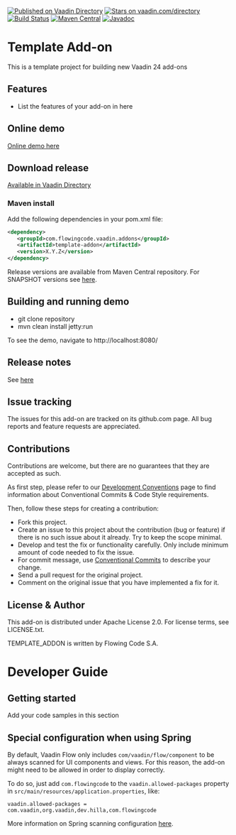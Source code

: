 [![Published on Vaadin Directory](https://img.shields.io/badge/Vaadin%20Directory-published-00b4f0.svg)](https://vaadin.com/directory/component/template-addon)
[![Stars on vaadin.com/directory](https://img.shields.io/vaadin-directory/star/template-addon.svg)](https://vaadin.com/directory/component/template-addon)
[![Build Status](https://jenkins.flowingcode.com/job/template-addon/badge/icon)](https://jenkins.flowingcode.com/job/template-addon)
[![Maven Central](https://img.shields.io/maven-central/v/com.flowingcode.vaadin.addons/template-addon)](https://mvnrepository.com/artifact/com.flowingcode.vaadin.addons/template-addon)
[![Javadoc](https://img.shields.io/badge/javadoc-00b4f0)](https://javadoc.flowingcode.com/artifact/com.flowingcode.vaadin.addons/template-addon)

# Template Add-on

This is a template project for building new Vaadin 24 add-ons

## Features

* List the features of your add-on in here

## Online demo

[Online demo here](http://addonsv24.flowingcode.com/template)

## Download release

[Available in Vaadin Directory](https://vaadin.com/directory/component/template-addon)

### Maven install

Add the following dependencies in your pom.xml file:

```xml
<dependency>
   <groupId>com.flowingcode.vaadin.addons</groupId>
   <artifactId>template-addon</artifactId>
   <version>X.Y.Z</version>
</dependency>
```
<!-- the above dependency should be updated with latest released version information -->

Release versions are available from Maven Central repository. For SNAPSHOT versions see [here](https://maven.flowingcode.com/snapshots/).

## Building and running demo

- git clone repository
- mvn clean install jetty:run

To see the demo, navigate to http://localhost:8080/

## Release notes

See [here](https://github.com/FlowingCode/TemplateAddon/releases)

## Issue tracking

The issues for this add-on are tracked on its github.com page. All bug reports and feature requests are appreciated. 

## Contributions

Contributions are welcome, but there are no guarantees that they are accepted as such. 

As first step, please refer to our [Development Conventions](https://github.com/FlowingCode/DevelopmentConventions) page to find information about Conventional Commits & Code Style requirements.

Then, follow these steps for creating a contribution:

- Fork this project.
- Create an issue to this project about the contribution (bug or feature) if there is no such issue about it already. Try to keep the scope minimal.
- Develop and test the fix or functionality carefully. Only include minimum amount of code needed to fix the issue.
- For commit message, use [Conventional Commits](https://github.com/FlowingCode/DevelopmentConventions/blob/main/conventional-commits.md) to describe your change.
- Send a pull request for the original project.
- Comment on the original issue that you have implemented a fix for it.

## License & Author

This add-on is distributed under Apache License 2.0. For license terms, see LICENSE.txt.

TEMPLATE_ADDON is written by Flowing Code S.A.

# Developer Guide

## Getting started

Add your code samples in this section

## Special configuration when using Spring

By default, Vaadin Flow only includes ```com/vaadin/flow/component``` to be always scanned for UI components and views. For this reason, the add-on might need to be allowed in order to display correctly. 

To do so, just add ```com.flowingcode``` to the ```vaadin.allowed-packages``` property in ```src/main/resources/application.properties```, like:

```vaadin.allowed-packages = com.vaadin,org.vaadin,dev.hilla,com.flowingcode```
 
More information on Spring scanning configuration [here](https://vaadin.com/docs/latest/integrations/spring/configuration/#configure-the-scanning-of-packages).
